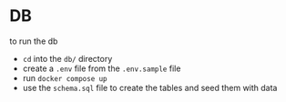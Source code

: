 # DB
to run the db 
- `cd` into the `db/` directory
- create a `.env` file from the `.env.sample` file
- run `docker compose up`
- use the `schema.sql` file to create the tables and seed them with data